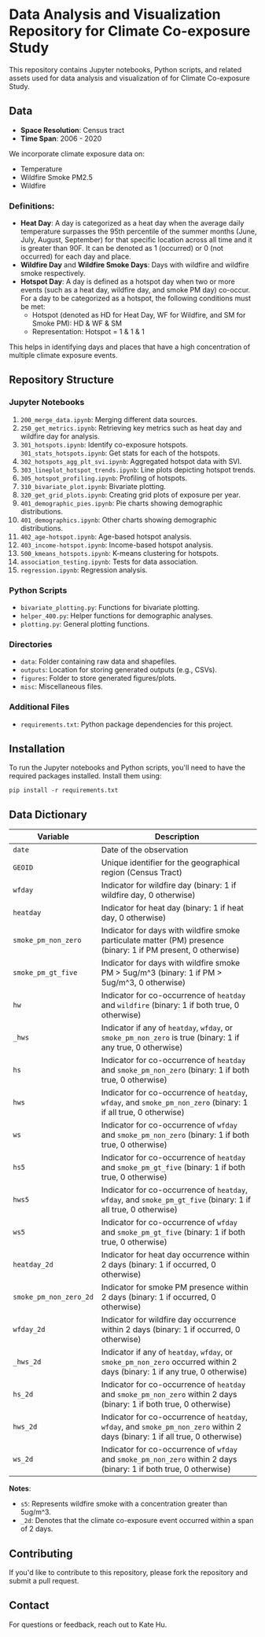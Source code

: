 # Data Analysis and Visualization Repository for Climate Co-exposure Study

This repository contains Jupyter notebooks, Python scripts, and related assets used for data analysis and visualization of for Climate Co-exposure Study.

## Data 

- **Space Resolution**: Census tract
- **Time Span**: 2006 - 2020

We incorporate climate exposure data on:
- Temperature 
- Wildfire Smoke PM2.5
- Wildfire

### Definitions:

- **Heat Day**: A day is categorized as a heat day when the average daily temperature surpasses the 95th percentile of the summer months (June, July, August, September) for that specific location across all time and it is greater than 90F. It can be denoted as 1 (occurred) or 0 (not occurred) for each day and place.
- **Wildfire Day** and **Wildfire Smoke Days**: Days with wildfire and wildfire smoke respectively.
- **Hotspot Day**: A day is defined as a hotspot day when two or more events (such as a heat day, wildfire day, and smoke PM day) co-occur. For a day to be categorized as a hotspot, the following conditions must be met:
  - Hotspot (denoted as HD for Heat Day, WF for Wildfire, and SM for Smoke PM): HD & WF & SM
  - Representation: Hotspot = 1 & 1 & 1

This helps in identifying days and places that have a high concentration of multiple climate exposure events.

## Repository Structure

### Jupyter Notebooks

1. `200_merge_data.ipynb`: Merging different data sources.
2. `250_get_metrics.ipynb`: Retrieving key metrics such as heat day and wildfire day for analysis.
3. `301_hotspots.ipynb`: Identify co-exposure hotspots. `301_stats_hotspots.ipynb`: Get stats for each of the hotspots.
4. `302_hotspots_agg_plt_svi.ipynb`: Aggregated hotspot data with SVI.
5. `303_lineplot_hotspot_trends.ipynb`: Line plots depicting hotspot trends.
6. `305_hotspot_profiling.ipynb`: Profiling of hotspots.
7. `310_bivariate_plot.ipynb`: Bivariate plotting.
8. `320_get_grid_plots.ipynb`: Creating grid plots of exposure per year.
9. `401_demographic_pies.ipynb`: Pie charts showing demographic distributions.
10. `401_demographics.ipynb`: Other charts showing demographic distributions.
11. `402_age-hotspot.ipynb`: Age-based hotspot analysis.
12. `403_income-hotspot.ipynb`: Income-based hotspot analysis.
13. `500_kmeans_hotspots.ipynb`: K-means clustering for hotspots.
14. `association_testing.ipynb`: Tests for data association.
15. `regression.ipynb`: Regression analysis.

### Python Scripts

- `bivariate_plotting.py`: Functions for bivariate plotting.
- `helper_400.py`: Helper functions for demographic analyses.
- `plotting.py`: General plotting functions.

### Directories

- `data`: Folder containing raw data and shapefiles.
- `outputs`: Location for storing generated outputs (e.g., CSVs).
- `figures`: Folder to store generated figures/plots.
- `misc`: Miscellaneous files.

### Additional Files

- `requirements.txt`: Python package dependencies for this project.

## Installation

To run the Jupyter notebooks and Python scripts, you'll need to have the required packages installed. Install them using:

```
pip install -r requirements.txt
```


## Data Dictionary

| Variable                 | Description                                                                                               |
|--------------------------|-----------------------------------------------------------------------------------------------------------|
| `date`                   | Date of the observation                                                                                   |
| `GEOID`                  | Unique identifier for the geographical region (Census Tract)                                             |
| `wfday`                  | Indicator for wildfire day (binary: 1 if wildfire day, 0 otherwise)                                       |
| `heatday`                | Indicator for heat day (binary: 1 if heat day, 0 otherwise)                                               |
| `smoke_pm_non_zero`      | Indicator for days with wildfire smoke particulate matter (PM) presence (binary: 1 if PM present, 0 otherwise)    |
| `smoke_pm_gt_five`       | Indicator for days with wildfire smoke PM > 5ug/m^3 (binary: 1 if PM > 5ug/m^3, 0 otherwise)                      |
| `hw`                     | Indicator for co-occurrence of `heatday` and `wildfire` (binary: 1 if both true, 0 otherwise)                                                              |
| `_hws`                   | Indicator if any of `heatday`, `wfday`, or `smoke_pm_non_zero` is true (binary: 1 if any true, 0 otherwise)|
| `hs`                     | Indicator for co-occurrence of `heatday` and `smoke_pm_non_zero` (binary: 1 if both true, 0 otherwise)    |
| `hws`                    | Indicator for co-occurrence of `heatday`, `wfday`, and `smoke_pm_non_zero` (binary: 1 if all true, 0 otherwise)|
| `ws`                     | Indicator for co-occurrence of `wfday` and `smoke_pm_non_zero` (binary: 1 if both true, 0 otherwise)    |
| `hs5`                    | Indicator for co-occurrence of `heatday` and `smoke_pm_gt_five` (binary: 1 if both true, 0 otherwise)                                                                   |
| `hws5`                   | Indicator for co-occurrence of `heatday`, `wfday`, and `smoke_pm_gt_five` (binary: 1 if all true, 0 otherwise)                                                                  |
| `ws5`                    | Indicator for co-occurrence of `wfday` and `smoke_pm_gt_five` (binary: 1 if both true, 0 otherwise)                                                                   |
| `heatday_2d`             | Indicator for heat day occurrence within 2 days (binary: 1 if occurred, 0 otherwise)                       |
| `smoke_pm_non_zero_2d`   | Indicator for smoke PM presence within 2 days (binary: 1 if occurred, 0 otherwise)                        |
| `wfday_2d`               | Indicator for wildfire day occurrence within 2 days (binary: 1 if occurred, 0 otherwise)                   |
| `_hws_2d`                | Indicator if any of `heatday`, `wfday`, or `smoke_pm_non_zero` occurred within 2 days (binary: 1 if any true, 0 otherwise)|
| `hs_2d`                  | Indicator for co-occurrence of `heatday` and `smoke_pm_non_zero` within 2 days (binary: 1 if both true, 0 otherwise)|
| `hws_2d`                 | Indicator for co-occurrence of `heatday`, `wfday`, and `smoke_pm_non_zero` within 2 days (binary: 1 if all true, 0 otherwise)|
| `ws_2d`                  | Indicator for co-occurrence of `wfday` and `smoke_pm_non_zero` within 2 days (binary: 1 if both true, 0 otherwise)|

**Notes**:
- `s5`: Represents wildfire smoke with a concentration greater than 5ug/m^3.
- `_2d`: Denotes that the climate co-exposure event occurred within a span of 2 days.


## Contributing

If you'd like to contribute to this repository, please fork the repository and submit a pull request.


## Contact

For questions or feedback, reach out to Kate Hu.
